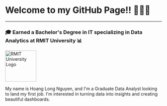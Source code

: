 # Welcome to my GitHub Page!! 👋👋👋

---

### 🎓 Earned a Bachelor's Degree in IT specializing in Data Analytics at RMIT University 📊

<img src="https://upload.wikimedia.org/wikipedia/commons/thumb/e/e4/RMIT_University_Logo.svg/1200px-RMIT_University_Logo.svg.png" alt="RMIT University Logo" width="100"/>

My name is Hoang Long Nguyen, and I'm a Graduate Data Analyst looking to land my first job. I'm interested in turning data into insights and creating beautiful dashboards.
